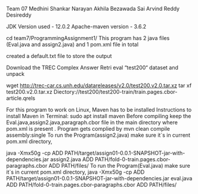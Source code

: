 Team 07
Medhini Shankar Narayan
Akhila Bezawada
Sai Arvind Reddy Desireddy


JDK Version used - 12.0.2
Apache-maven version - 3.6.2

cd team7/ProgrammingAssignment1/
This program has 2 java files (Eval.java and assign2.java) and 1 pom.xml file in total

created a default.txt file to store the output

Download the TREC Complex Answer Retri
eval “test200“ dataset and unpack

wget http://trec-car.cs.unh.edu/datareleases/v2.0/test200.v2.0.tar.xz
tar xf test200.v2.0.tar.xz
Diectory://test200/test200-train/train.pages.cbor-article.qrels

For this program to work on Linux, Maven has to be installed
Instructions to install Maven in Terminal:
sudo apt install maven
Before compiling keep the Eval.java,assign2.java,paragraph.cbor file in the main directory where pom.xml is present .
Program gets complied by
mvn clean compile assembly:single
To run the Program(assign2.java) make sure it`s in current pom.xml directory,

java -Xmx50g -cp ADD PATH/target/assign01-0.0.1-SNAPSHOT-jar-with-dependencies.jar assign2.java ADD PATH/fold-0-train.pages.cbor-paragraphs.cbor ADD PATH/files/
To run the Program(Eval.java) make sure it`s in current pom.xml directory,
java -Xmx50g -cp ADD PATH/target/assign01-0.0.1-SNAPSHOT-jar-with-dependencies.jar eval.java ADD PATH/fold-0-train.pages.cbor-paragraphs.cbor ADD PATH/files/